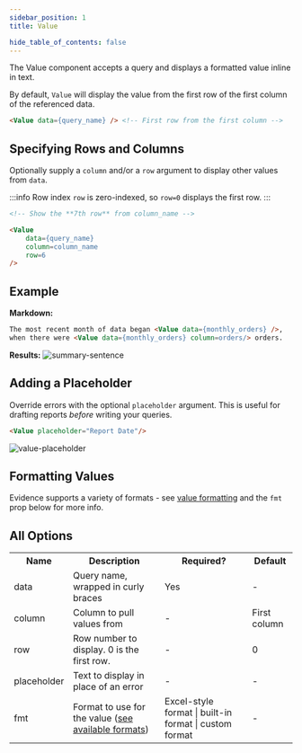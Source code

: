 ```yaml
---
sidebar_position: 1
title: Value

hide_table_of_contents: false
---
```


The Value component accepts a query and displays a formatted value inline in text.

By default, `Value` will display the value from the first row of the first column of the referenced data.

```markdown
<Value data={query_name} /> <!-- First row from the first column -->
```

## Specifying Rows and Columns

Optionally supply a `column` and/or a `row` argument to display other values from `data`. 

:::info Row index
`row` is zero-indexed, so `row=0` displays the first row.
:::

```markdown
<!-- Show the **7th row** from column_name -->

<Value 
    data={query_name}
    column=column_name 
    row=6
/>
```

## Example

**Markdown:**

```markdown
The most recent month of data began <Value data={monthly_orders} />,
when there were <Value data={monthly_orders} column=orders/> orders.
```

**Results:**
![summary-sentence](/img/tutorial-img/needful-things-value-in-text-nowindow.png)

## Adding a Placeholder

Override errors with the optional `placeholder` argument. This is useful for drafting reports _before_ writing your queries.

```markdown
<Value placeholder="Report Date"/>
```

![value-placeholder](/img/value-placeholder.png)

## Formatting Values
Evidence supports a variety of formats - see [value formatting](/core-concepts/formatting) and the `fmt` prop below for more info.

## All Options

<table>						 
    <tr>	
        <th class='tleft'>Name</th>	
        <th class='tleft'>Description</th>	
        <th>Required?</th>
        <th>Default</th>	
    </tr>
    <tr>	
        <td>data</td>	
        <td>Query name, wrapped in curly braces</td>	
        <td class='tcenter'>Yes</td>	
        <td class='tcenter'>-</td>	
    </tr>
    <tr>	
        <td>column</td>	
        <td>Column to pull values from</td>	
        <td class='tcenter'>-</td>	
        <td class='tcenter'>First column</td>
    </tr>
    <tr>	
        <td>row</td>	
        <td>Row number to display. 0 is the first row.</td>	
        <td class='tcenter'>-</td>	
        <td class='tcenter'>0</td>
    </tr>
    <tr>	
        <td>placeholder</td>	
        <td>Text to display in place of an error</td>	
        <td class='tcenter'>-</td>	
        <td class='tcenter'>-</td>
    </tr>
    <tr>	
        <td>fmt</td>	
        <td>Format to use for the value (<a href='/core-concepts/formatting'>see available formats</a>)</td>	
        <td class='tcenter'>Excel-style format | built-in format | custom format</td>	
        <td class='tcenter'>-</td>
    </tr>
</table>
